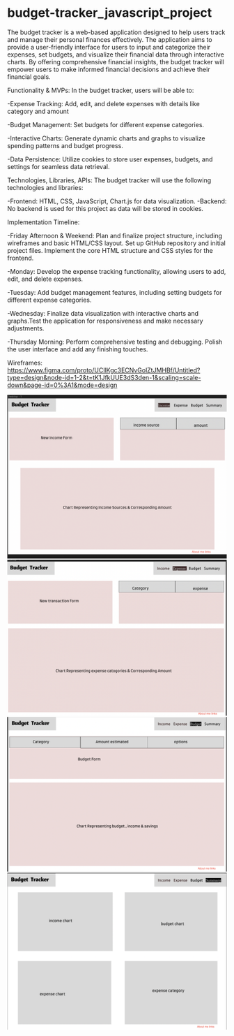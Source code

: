 # budget-tracker_javascript_project
The budget tracker is a web-based application designed to help users track and manage their personal finances effectively. The application aims to provide a user-friendly interface for users to input and categorize their expenses, set budgets, and visualize their financial data through interactive charts. By offering comprehensive financial insights, the budget tracker will empower users to make informed financial decisions and achieve their financial goals.

Functionality & MVPs:
In the budget tracker, users will be able to:

-Expense Tracking: Add, edit, and delete expenses with details like category and amount

-Budget Management: Set budgets for different expense categories.

-Interactive Charts: Generate dynamic charts and graphs to visualize spending patterns and budget progress.

-Data Persistence: Utilize cookies to store user expenses, budgets, and settings for seamless data retrieval.

Technologies, Libraries, APIs:
The budget tracker will use the following technologies and libraries:

-Frontend: HTML, CSS, JavaScript, Chart.js for data visualization.
-Backend: No backend is used for this project as data will be stored in cookies.

Implementation Timeline:

-Friday Afternoon & Weekend: Plan and finalize project structure, including wireframes and basic HTML/CSS layout.
Set up GitHub repository and initial project files. Implement the core HTML structure and CSS styles for the frontend.

-Monday: Develop the expense tracking functionality, allowing users to add, edit, and delete expenses.

-Tuesday: Add budget management features, including setting budgets for different expense categories.

-Wednesday: Finalize data visualization with interactive charts and graphs.Test the application for responsiveness and make necessary adjustments.

-Thursday Morning: Perform comprehensive testing and debugging. Polish the user interface and add any finishing touches.

Wireframes:
https://www.figma.com/proto/UCIlKgc3ECNvGolZtJMHBf/Untitled?type=design&node-id=1-2&t=tK1JfkUUE3dS3den-1&scaling=scale-down&page-id=0%3A1&mode=design

![income](wireframes/income.png)
![expense](wireframes/expense.png)
![budget](wireframes/budget.png)
![summary](wireframes/summary.png)